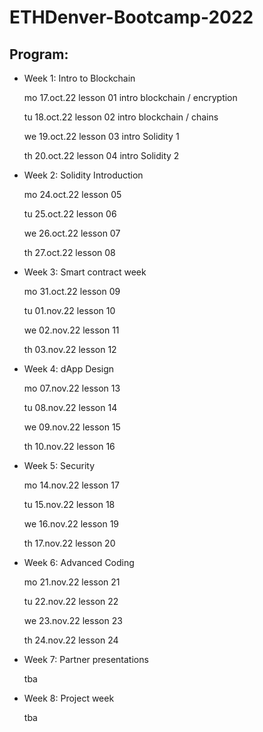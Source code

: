 # ETHDenver-Bootcamp-2022

## Program:

- Week 1: Intro to Blockchain

  mo 17.oct.22 lesson 01 intro blockchain / encryption

  tu 18.oct.22 lesson 02 intro blockchain / chains

  we 19.oct.22 lesson 03 intro Solidity 1

  th 20.oct.22 lesson 04 intro Solidity 2

- Week 2: Solidity Introduction

  mo 24.oct.22 lesson 05

  tu 25.oct.22 lesson 06

  we 26.oct.22 lesson 07

  th 27.oct.22 lesson 08

- Week 3: Smart contract week

  mo 31.oct.22 lesson 09

  tu 01.nov.22 lesson 10

  we 02.nov.22 lesson 11

  th 03.nov.22 lesson 12

- Week 4: dApp Design

  mo 07.nov.22 lesson 13

  tu 08.nov.22 lesson 14 

  we 09.nov.22 lesson 15

  th 10.nov.22 lesson 16

- Week 5: Security

  mo 14.nov.22 lesson 17

  tu 15.nov.22 lesson 18

  we 16.nov.22 lesson 19

  th 17.nov.22 lesson 20

- Week 6: Advanced Coding

  mo 21.nov.22 lesson 21

  tu 22.nov.22 lesson 22

  we 23.nov.22 lesson 23

  th 24.nov.22 lesson 24

- Week 7: Partner presentations

  tba

- Week 8: Project week

  tba
